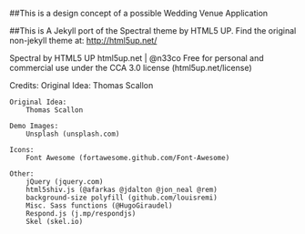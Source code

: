 ##This is a design concept of a possible Wedding Venue Application

##This is A Jekyll port of the Spectral theme by HTML5 UP.
Find the original non-jekyll theme at: http://html5up.net/


Spectral by HTML5 UP
html5up.net | @n33co
Free for personal and commercial use under the CCA 3.0 license (html5up.net/license)

Credits:
	Original Idea:
		Thomas Scallon

	Original Idea:
		Thomas Scallon
	
	Demo Images:
		Unsplash (unsplash.com)

	Icons:
		Font Awesome (fortawesome.github.com/Font-Awesome)

	Other:
		jQuery (jquery.com)
		html5shiv.js (@afarkas @jdalton @jon_neal @rem)
		background-size polyfill (github.com/louisremi)
		Misc. Sass functions (@HugoGiraudel)
		Respond.js (j.mp/respondjs)
		Skel (skel.io)
